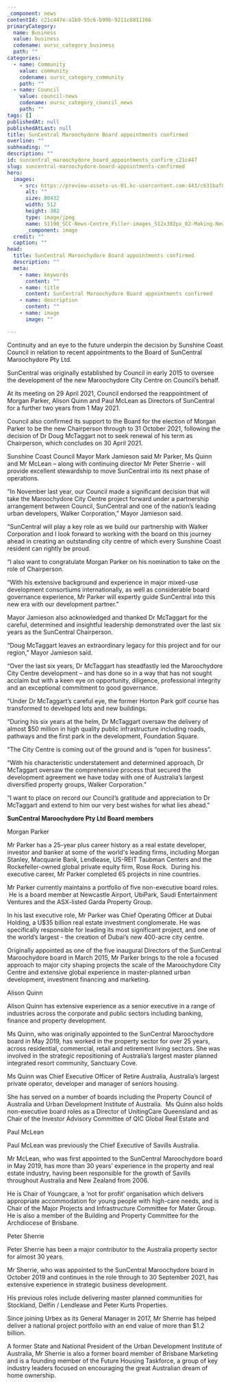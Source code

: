 ```yaml
---
_component: news
contentId: c21c447e-a1b9-55c6-b99b-9211c6811166
primaryCategory:
  name: Business
  value: business
  codename: oursc_category_business
  path: ""
categories:
  - name: Community
    value: community
    codename: oursc_category_community
    path: ""
  - name: Council
    value: council-news
    codename: oursc_category_council_news
    path: ""
tags: []
publishedAt: null
publishedAtLast: null
title: SunCentral Maroochydore Board appointments confirmed
overline: ""
subheading: ""
description: ""
id: suncentral_maroochydore_board_appointments_confirm_c21c447
slug: suncentral-maroochydore-board-appointments-confirmed
hero:
  images:
    - src: https://preview-assets-us-01.kc-usercontent.com:443/c631baf8-1b46-001f-580c-d0001b68b4a8/d03ee516-65dc-45f4-81c5-b6977438ac04/51190_SCC-News-Centre_Filler-images_512x382px_02-Making-News.jpg
      alt: ""
      size: 80432
      width: 512
      height: 382
      type: image/jpeg
      name: 51190_SCC-News-Centre_Filler-images_512x382px_02-Making-News.jpg
      _component: image
  credit: ""
  caption: ""
head:
  title: SunCentral Maroochydore Board appointments confirmed
  description: ""
  meta:
    - name: keywords
      content: ""
    - name: title
      content: SunCentral Maroochydore Board appointments confirmed
    - name: description
      content: ""
    - name: image
      image: ""

---
```

Continuity and an eye to the future underpin the decision by Sunshine Coast Council in relation to recent appointments to the Board of SunCentral Maroochydore Pty Ltd.

SunCentral was originally established by Council in early 2015 to oversee the development of the new Maroochydore City Centre on Council’s behalf.

At its meeting on 29 April 2021, Council endorsed the reappointment of Morgan Parker, Alison Quinn and Paul McLean as Directors of SunCentral for a further two years from 1 May 2021.

Council also confirmed its support to the Board for the election of Morgan Parker to be the new Chairperson through to 31 October 2021, following the decision of Dr Doug McTaggart not to seek renewal of his term as Chairperson, which concludes on 30 April 2021.

Sunshine Coast Council Mayor Mark Jamieson said Mr Parker, Ms Quinn and Mr McLean – along with continuing director Mr Peter Sherrie - will provide excellent stewardship to move SunCentral into its next phase of operations.

“In November last year, our Council made a significant decision that will take the Maroochydore City Centre project forward under a partnership arrangement between Council, SunCentral and one of the nation’s leading urban developers, Walker Corporation,” Mayor Jamieson said.

“SunCentral will play a key role as we build our partnership with Walker Corporation and I look forward to working with the board on this journey ahead in creating an outstanding city centre of which every Sunshine Coast resident can rightly be proud.

“I also want to congratulate Morgan Parker on his nomination to take on the role of Chairperson. 

“With his extensive background and experience in major mixed-use development consortiums internationally, as well as considerable board governance experience, Mr Parker will expertly guide SunCentral into this new era with our development partner.”

Mayor Jamieson also acknowledged and thanked Dr McTaggart for the careful, determined and insightful leadership demonstrated over the last six years as the SunCentral Chairperson.

“Doug McTaggart leaves an extraordinary legacy for this project and for our region,” Mayor Jamieson said.

“Over the last six years, Dr McTaggart has steadfastly led the Maroochydore City Centre development – and has done so in a way that has not sought acclaim but with a keen eye on opportunity, diligence, professional integrity and an exceptional commitment to good governance.

“Under Dr McTaggart’s careful eye, the former Horton Park golf course has transformed to developed lots and new buildings.

“During his six years at the helm, Dr McTaggart oversaw the delivery of almost $50 million in high quality public infrastructure including roads, pathways and the first park in the development, Foundation Square.

“The City Centre is coming out of the ground and is “open for business”.

“With his characteristic understatement and determined approach, Dr McTaggart oversaw the comprehensive process that secured the development agreement we have today with one of Australia’s largest diversified property groups, Walker Corporation.”

“I want to place on record our Council’s gratitude and appreciation to Dr McTaggart and extend to him our very best wishes for what lies ahead.”   

**SunCentral Maroochydore Pty Ltd Board members**

Morgan Parker

Mr Parker has a 25-year plus career history as a real estate developer, investor and banker at some of the world's leading firms, including Morgan Stanley, Macquarie Bank, Lendlease, US-REIT Taubman Centers and the Rockefeller-owned global private equity firm, Rose Rock.  During his executive career, Mr Parker completed 65 projects in nine countries.

Mr Parker currently maintains a portfolio of five non-executive board roles.  He is a board member at Newcastle Airport, UbiPark, Saudi Entertainment Ventures and the ASX-listed Garda Property Group.

In his last executive role, Mr Parker was Chief Operating Officer at Dubai Holding, a U$35 billion real estate investment conglomerate. He was specifically responsible for leading its most significant project, and one of the world’s largest - the creation of Dubai’s new 400-acre city centre.

Originally appointed as one of the five inaugural Directors of the SunCentral Maroochydore board in March 2015, Mr Parker brings to the role a focused approach to major city shaping projects the scale of the Maroochydore City Centre and extensive global experience in master-planned urban development, investment financing and marketing.

Alison Quinn

Alison Quinn has extensive experience as a senior executive in a range of industries across the corporate and public sectors including banking, finance and property development.

Ms Quinn, who was originally appointed to the SunCentral Maroochydore board in May 2019, has worked in the property sector for over 25 years, across residential, commercial, retail and retirement living sectors. She was involved in the strategic repositioning of Australia’s largest master planned integrated resort community, Sanctuary Cove.

Ms Quinn was Chief Executive Officer of Retire Australia, Australia’s largest private operator, developer and manager of seniors housing.

She has served on a number of boards including the Property Council of Australia and Urban Development Institute of Australia.  Ms Quinn also holds non-executive board roles as a Director of UnitingCare Queensland and as Chair of the Investor Advisory Committee of QIC Global Real Estate and 

Paul McLean

Paul McLean was previously the Chief Executive of Savills Australia.

Mr McLean, who was first appointed to the SunCentral Maroochydore board in May 2019, has more than 30 years’ experience in the property and real estate industry, having been responsible for the growth of Savills throughout Australia and New Zealand from 2006.

He is Chair of Youngcare, a ‘not for profit’ organisation which delivers appropriate accommodation for young people with high-care needs, and is Chair of the Major Projects and Infrastructure Committee for Mater Group. He is also a member of the Building and Property Committee for the Archdiocese of Brisbane.

Peter Sherrie

Peter Sherrie has been a major contributor to the Australia property sector for almost 30 years.

Mr Sherrie, who was appointed to the SunCentral Maroochydore board in October 2019 and continues in the role through to 30 September 2021, has extensive experience in strategic business development.

His previous roles include delivering master planned communities for Stockland, Delfin / Lendlease and Peter Kurts Properties.

Since joining Urbex as its General Manager in 2017, Mr Sherrie has helped deliver a national project portfolio with an end value of more than $1.2 billion.

A former State and National President of the Urban Development Institute of Australia, Mr Sherrie is also a former board member of Brisbane Marketing and is a founding member of the Future Housing Taskforce, a group of key industry leaders focused on encouraging the great Australian dream of home ownership.
